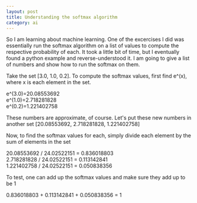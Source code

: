 ```yaml
---
layout: post
title: Understanding the softmax algorithm
category: ai
---
```


So I am learning about machine learning. One of the excercises I did was
essentially run the softmax algorithm on a list of values to compute the
respective probability of each. It took a little bit of time, but I eventually
found a python example and reverse-understood it. I am going to give a list of
numbers and show how to run the softmax on them.

Take the set [3.0, 1.0, 0.2]. To compute the softmax values, first find e^(x),
where x is each element in the set.

e^(3.0)=20.08553692  
e^(1.0)=2.718281828  
e^(0.2)=1.221402758  

These numbers are approximate, of course. Let's put these new numbers in another
set [20.08553692, 2.718281828, 1.221402758]

Now, to find the softmax values for each, simply divide each element by the sum
of elements in the set

20.08553692 / 24.02522151 = 0.836018803  
2.718281828 / 24.02522151 = 0.113142841  
1.221402758 / 24.02522151 = 0.050838356  

To test, one can add up the softmax values and make sure they add up to be 1

0.836018803 + 0.113142841 + 0.050838356 = 1
